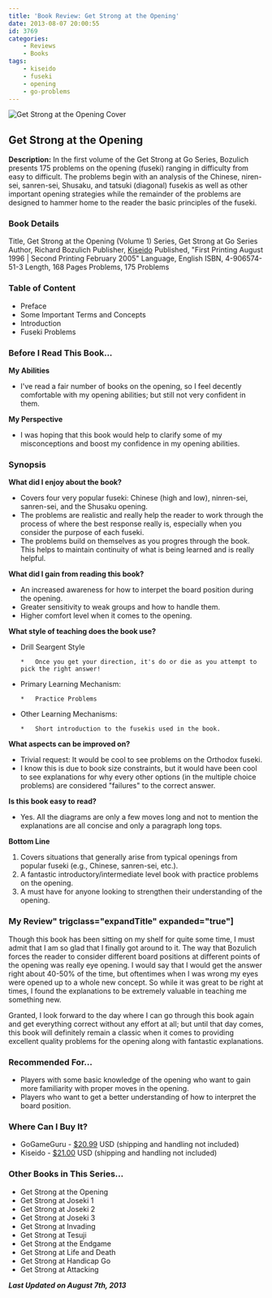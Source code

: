 ```yaml
---
title: 'Book Review: Get Strong at the Opening'
date: 2013-08-07 20:00:55
id: 3769
categories:
	- Reviews
	- Books
tags:
	- kiseido
	- fuseki
	- opening
	- go-problems
---
```


![Get Strong at the Opening Cover](/images/2013/08/getstrongv1cover.jpg)

## Get Strong at the Opening

**Description:** In the first volume of the Get Strong at Go Series, Bozulich presents 175 problems on the opening (fuseki) ranging in difficulty from easy to difficult. The problems begin with an analysis of the Chinese, niren-sei, sanren-sei, Shusaku, and tatsuki (diagonal) fusekis as well as other important opening strategies while the remainder of the problems are designed to hammer home to the reader the basic principles of the fuseki.

<!--more-->

### Book Details

Title, Get Strong at the Opening (Volume 1)
Series, Get Strong at Go Series
Author, Richard Bozulich
Publisher, [Kiseido](http://www.kiseido.com)
Published, "First Printing August 1996 | Second Printing February 2005"
Language, English
ISBN, 4-906574-51-3
Length, 168 Pages
Problems, 175 Problems

### Table of Content

*   Preface
*   Some Important Terms and Concepts
*   Introduction
*   Fuseki Problems

### Before I Read This Book...

**My Abilities**

*   I've read a fair number of books on the opening, so I feel decently comfortable with my opening abilities; but still not very confident in them.

**My Perspective**

*   I was hoping that this book would help to clarify some of my misconceptions and boost my confidence in my opening abilities.

### Synopsis

**What did I enjoy about the book?**

*   Covers four very popular fuseki: Chinese (high and low), ninren-sei, sanren-sei, and the Shusaku opening.
*   The problems are realistic and really help the reader to work through the process of where the best response really is, especially when you consider the purpose of each fuseki.
*   The problems build on themselves as you progres through the book. This helps to maintain continuity of what is being learned and is really helpful.

**What did I gain from reading this book?**

*   An increased awareness for how to interpet the board position during the opening.
*   Greater sensitivity to weak groups and how to handle them.
*   Higher comfort level when it comes to the opening.

**What style of teaching does the book use?**

*   Drill Seargent Style

		*   Once you get your direction, it's do or die as you attempt to pick the right answer!

*   Primary Learning Mechanism:

		*   Practice Problems

*   Other Learning Mechanisms:

		*   Short introduction to the fusekis used in the book.

**What aspects can be improved on?**

*   Trivial request: It would be cool to see problems on the Orthodox fuseki.
*   I know this is due to book size constraints, but it would have been cool to see explanations for why every other options (in the multiple choice problems) are considered "failures" to the correct answer.

**Is this book easy to read?**

*   Yes. All the diagrams are only a few moves long and not to mention the explanations are all concise and only a paragraph long tops.

**Bottom Line**

1.  Covers situations that generally arise from typical openings from popular fuseki (e.g., Chinese, sanren-sei, etc.).
2.  A fantastic introductory/intermediate level book with practice problems on the opening.
3.  A must have for anyone looking to strengthen their understanding of the opening.

### My Review" trigclass="expandTitle" expanded="true"]

Though this book has been sitting on my shelf for quite some time, I must admit that I am so glad that I finally got around to it. The way that Bozulich forces the reader to consider different board positions at different points of the opening was really eye opening. I would say that I would get the answer right about 40-50% of the time, but oftentimes when I was wrong my eyes were opened up to a whole new concept. So while it was great to be right at times, I found the explanations to be extremely valuable in teaching me something new.

Granted, I look forward to the day where I can go through this book again and get everything correct without any effort at all; but until that day comes, this book will definitely remain a classic when it comes to providing excellent quality problems for the opening along with fantastic explanations.

### Recommended For...

*   Players with some basic knowledge of the opening who want to gain more familiarity with proper moves in the opening.
*   Players who want to get a better understanding of how to interpret the board position.

### Where Can I Buy It?

*   GoGameGuru - [$20.99](http://shop.gogameguru.com/get-strong-at-the-opening/?acc=e4da3b7fbbce2345d7772b0674a318d5) USD (shipping and handling not included)
*   Kiseido - [$21.00](http://www.kiseido.com/go_books.htm) USD (shipping and handling not included)

### Other Books in This Series...

*   Get Strong at the Opening
*   Get Strong at Joseki 1
*   Get Strong at Joseki 2
*   Get Strong at Joseki 3
*   Get Strong at Invading
*   Get Strong at Tesuji
*   Get Strong at the Endgame
*   Get Strong at Life and Death
*   Get Strong at Handicap Go
*   Get Strong at Attacking

_**Last Updated on August 7th, 2013**_

